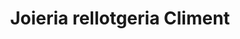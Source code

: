 ---
title: "Joieria rellotgeria Climent"
url: /gironella/joieria-rellotgeria-climent/
shop: joyería
---
